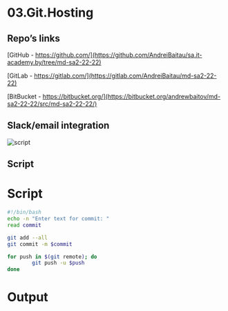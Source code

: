 # 03.Git.Hosting

## Repo’s links

[GitHub - https://github.com/](https://github.com/AndreiBaitau/sa.it-academy.by/tree/md-sa2-22-22)

[GitLab - https://gitlab.com/](https://gitlab.com/AndreiBaitau/md-sa2-22-22)

[BitBucket - https://bitbucket.org/](https://bitbucket.org/andrewbaitov/md-sa2-22-22/src/md-sa2-22-22/)


## Slack/email integration

![script](slack.png)

## Script

# Script

```bash
#!/bin/bash
echo -n "Enter text for commit: "
read commit

git add --all
git commit -m $commit

for push in $(git remote); do
        git push -u $push
done

```

# Output

```bash


```